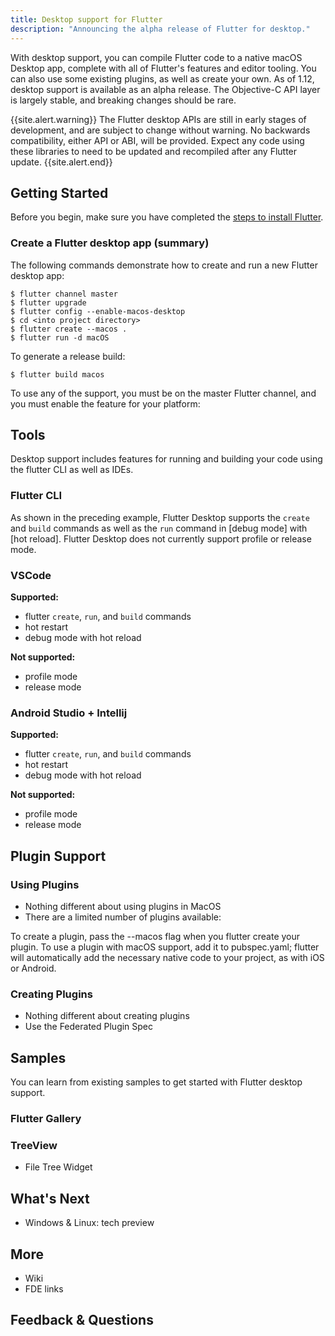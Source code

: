 ```yaml
---
title: Desktop support for Flutter
description: "Announcing the alpha release of Flutter for desktop."
---
```


With desktop support, you can compile Flutter code to a native macOS Desktop
app, complete with all of Flutter's features and editor tooling. You can also
use some existing plugins, as well as create your own. As of 1.12, desktop
support is available as an alpha release. The Objective-C API layer is largely
stable, and breaking changes should be rare.

{{site.alert.warning}}
The Flutter desktop APIs are still in early stages of development, and are subject to change without warning. No backwards compatibility, either API or ABI, will be provided. Expect any code using these libraries to need to be updated and recompiled after any Flutter update.
{{site.alert.end}}

## Getting Started

Before you begin, make sure you have completed the [steps to install Flutter].

### Create a Flutter desktop app (summary)
The following commands demonstrate how to create and run a new Flutter desktop
app:

```terminal
$ flutter channel master
$ flutter upgrade
$ flutter config --enable-macos-desktop
$ cd <into project directory>
$ flutter create --macos .
$ flutter run -d macOS
```

To generate a release build:
```terminal
$ flutter build macos
```

To use any of the support, you must be on the master Flutter channel, and you
must enable the feature for your platform:

## Tools
Desktop support includes features for running and building your code using the
flutter CLI as well as IDEs.

### Flutter CLI
As shown in the preceding example, Flutter Desktop supports the `create` and
`build` commands as well as the `run` command in [debug mode] with [hot reload].
Flutter Desktop does not currently support profile or release mode.

### VSCode

**Supported:**
- flutter `create`, `run`, and `build` commands
- hot restart
- debug mode with hot reload

**Not supported:**
- profile mode
- release mode

### Android Studio + Intellij
**Supported:**
- flutter `create`, `run`, and `build` commands
- hot restart
- debug mode with hot reload

**Not supported:**
- profile mode
- release mode

## Plugin Support
### Using Plugins
- Nothing different about using plugins in MacOS
- There are a limited number of plugins available:

To create a plugin, pass the --macos flag when you flutter create your plugin.
To use a plugin with macOS support, add it to pubspec.yaml; flutter will automatically add the necessary native code to your project, as with iOS or Android.

### Creating Plugins
- Nothing different about creating plugins
- Use the Federated Plugin Spec

## Samples
You can learn from existing samples to get started with Flutter desktop support.

### Flutter Gallery

### TreeView
- File Tree Widget

## What's Next
- Windows & Linux: tech preview

## More
- Wiki
- FDE links

## Feedback & Questions

[steps to install Flutter]: /docs/get-started/install/macos